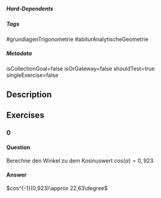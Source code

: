 ##### Hard-Dependents 

##### Tags 
#grundlagenTrigonometrie
#abiturAnalytischeGeometrie
##### Metadata 
isCollectionGoal=false
isOrGateway=false
shouldTest=true
singleExercise=false
## Description 
 
## Exercises 
### 0 
#### Question 
Berechne den Winkel zu dem Kosinuswert $cos(\alpha)=0,923.$
#### Answer 
$cos^{-1}(0,923)\approx 22,63\degree$
